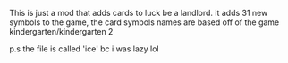This is just a mod that adds cards to luck be a landlord. it adds 31 new symbols to the game, the card symbols names are based off of the game kindergarten/kindergarten 2


p.s the file is called 'ice' bc i was lazy lol
